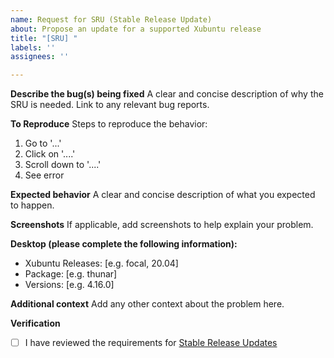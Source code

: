 ```yaml
---
name: Request for SRU (Stable Release Update)
about: Propose an update for a supported Xubuntu release
title: "[SRU] "
labels: ''
assignees: ''

---
```


**Describe the bug(s) being fixed**
A clear and concise description of why the SRU is needed. Link to any relevant bug reports.

**To Reproduce**
Steps to reproduce the behavior:
1. Go to '...'
2. Click on '....'
3. Scroll down to '....'
4. See error

**Expected behavior**
A clear and concise description of what you expected to happen.

**Screenshots**
If applicable, add screenshots to help explain your problem.

**Desktop (please complete the following information):**
 - Xubuntu Releases: [e.g. focal, 20.04]
 - Package: [e.g. thunar]
 - Versions: [e.g. 4.16.0]

**Additional context**
Add any other context about the problem here.

**Verification**
- [ ] I have reviewed the requirements for [Stable Release Updates](https://wiki.ubuntu.com/StableReleaseUpdates)
